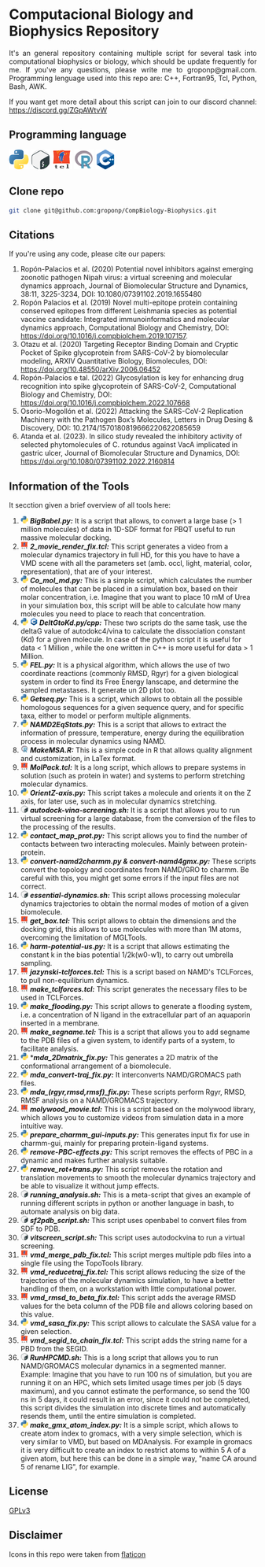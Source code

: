 # Computacional Biology and Biophysics Repository
<div style="text-align: justify">
It's an general repository containing multiple script for several task into computational biophysics or biology, which should be update frequently for me.
If you've any questions, please write me to groponp@gmail.com. Programming lenguage used into this repo are: C++, Fortran95, Tcl, Python, Bash, AWK. 

If you want get more detail about this script can join to our discord channel: https://discord.gg/ZGpAWtvW 
</div>

## Programming language 
<img src="figures/python.png" width="40" height="40"> <img src="figures/gnu-bash.png" width="40" height="40"> <img src="figures/tcl.png" width="40" height="40"> <img src="figures/r.png" width="40" height="40"> <img src="figures/c-.png" width="40" height="40">

## Clone repo
```bash
git clone git@github.com:groponp/CompBiology-Biophysics.git
```

## Citations
If you're using any code, please cite our papers: 
1. Ropón-Palacios et al.  (2020) Potential novel inhibitors against emerging zoonotic pathogen Nipah virus: a virtual screening and molecular dynamics approach, Journal of Biomolecular Structure and Dynamics, 38:11, 3225-3234, DOI: 10.1080/07391102.2019.1655480
2. Ropón Palacios et al. (2019) Novel multi-epitope protein containing conserved epitopes from different Leishmania species as potential vaccine candidate: Integrated immunoinformatics and molecular dynamics approach, Computational Biology and Chemistry, DOI: https://doi.org/10.1016/j.compbiolchem.2019.107157.
3. Otazu et al. (2020) Targeting Receptor Binding Domain and Cryptic Pocket of Spike glycoprotein from SARS-CoV-2 by biomolecular modeling, ARXIV Quantitative Biology, Biomolecules, DOI: https://doi.org/10.48550/arXiv.2006.06452
4. Ropón-Palacios e tal. (2022) Glycosylation is key for enhancing drug recognition into spike glycoprotein of SARS-CoV-2, Computational Biology and Chemistry, DOI: https://doi.org/10.1016/j.compbiolchem.2022.107668
5. Osorio-Mogollón et al. (2022) Attacking the SARS-CoV-2 Replication Machinery with the Pathogen Box’s Molecules, Letters in Drug Desing & Discovery, DOI: 10.2174/1570180819666220622085659 
6. Atanda et al. (2023). In silico study revealed the inhibitory activity of selected phytomolecules of C. rotundus against VacA implicated in gastric ulcer, Journal of Biomolecular Structure and Dynamics, DOI: https://doi.org/10.1080/07391102.2022.2160814 


## Information of the Tools
It secction given a brief overview of all tools here: 
1. <img src="figures/python.png" width="15" height="15"> ***BigBabel.py:*** It is a script that allows, to convert a large base (> 1 million molecules) of data in 1D-SDF format for PBQT useful to run massive molecular docking.
2. <img src="figures/tcl.png" width="15" height="15"> ***2_movie_render_fix.tcl:*** This script generates a video from a molecular dynamics trajectory in full HD, for this you have to have a VMD scene with all the parameters set (amb. occl, light, material, color, representation), that are of your interest.
3. <img src="figures/python.png" width="15" height="15"> ***Co_mol_md.py:*** This is a simple script, which calculates the number of molecules that can be placed in a simulation box, based on their molar concentration, i.e. Imagine that you want to place 10 mM of Urea in your simulation box, this script will be able to calculate how many molecules you need to place to reach that concentration.
4. <img src="figures/python.png" width="15" height="15"> <img src="figures/c-.png" width="15" height="15"> ***DeltGtoKd.py/cpp:*** These two scripts do the same task, use the deltaG value of autodokc4/vina to calculate the dissociation constant (Kd) for a given molecule. In case of the python script it is useful for data < 1 Million , while the one written in C++ is more useful for data > 1 Million.
5. <img src="figures/python.png" width="15" height="15"> ***FEL.py:*** It is a physical algorithm, which allows the use of two coordinate reactions (commonly RMSD, Rgyr) for a given biological system in order to find its Free Energy lanscape, and determine the sampled metastases. It generate un 2D plot too. 
6. <img src="figures/python.png" width="15" height="15"> ***Getseq.py:*** This is a script, which allows to obtain all the possible homologous sequences for a given sequence query, and for specific taxa, either to model or perform multiple alignments.
7. <img src="figures/python.png" width="15" height="15"> ***NAMD2EqStats.py:*** This is a script that allows to extract the information of pressure, temperature, energy during the equilibration process in molecular dynamics using NAMD.
8. <img src="figures/r.png" width="15" height="15"> ***MakeMSA.R:*** This is a simple code in R that allows quality alignment and customization, in LaTex format.
9. <img src="figures/tcl.png" width="15" height="15"> ***MolPack.tcl:*** It is a long script, which allows to prepare systems in solution (such as protein in water) and systems to perform stretching molecular dynamics.
10. <img src="figures/python.png" width="15" height="15"> ***OrientZ-axis.py:*** This script takes a molecule and orients it on the Z axis, for later use, such as in molecular dynamics stretching.
11. <img src="figures/gnu-bash.png" width="15" height="15"> ***autodock-vina-screening.sh:*** It is a script that allows you to run virtual screening for a large database, from the conversion of the files to the processing of the results.
12. <img src="figures/python.png" width="15" height="15"> ***contact_map_prot.py:*** This script allows you to find the number of contacts between two interacting molecules. Mainly between protein-protein.
13. <img src="figures/python.png" width="15" height="15"> ***convert-namd2charmm.py & convert-namd4gmx.py:*** These scripts convert the topology and coordinates from NAMD/GRO to charmm. Be careful with this, you might get some errors if the input files are not correct.
14. <img src="figures/gnu-bash.png" width="15" height="15"> ***essential-dynamics.sh:*** This script allows processing molecular dynamics trajectories to obtain the normal modes of motion of a given biomolecule.
15. <img src="figures/tcl.png" width="15" height="15"> ***get_box.tcl:*** This script allows to obtain the dimensions and the docking grid, this allows to use molecules with more than 1M atoms, overcoming the limitation of MGLTools.
16. <img src="figures/python.png" width="15" height="15"> ***harm-potential-us.py:*** It is a script that allows estimating the constant k in the bias potential 1/2k(w0-w1), to carry out umbrella sampling.
17. <img src="figures/tcl.png" width="15" height="15"> ***jazynski-tclforces.tcl:*** This is a script based on NAMD's TCLForces, to pull non-equilibrium dynamics.
18. <img src="figures/tcl.png" width="15" height="15"> ***make_tclforces.tcl:*** This script generates the necessary files to be used in TCLForces.
19. <img src="figures/python.png" width="15" height="15"> ***make_flooding.py:*** This script allows to generate a flooding system, i.e. a concentration of N ligand in the extracellular part of an aquaporin inserted in a membrane.
20. <img src="figures/tcl.png" width="15" height="15"> ***make_segname.tcl:*** This is a script that allows you to add segname to the PDB files of a given system, to identify parts of a system, to facilitate analysis.
21. <img src="figures/python.png" width="15" height="15"> ****mda_2Dmatrix_fix.py:*** This generates a 2D matrix of the conformational arrangement of a biomolecule.
22. <img src="figures/python.png" width="15" height="15">  ***mda_convert-traj_fix.py:*** It interconverts NAMD/GROMACS path files.
23. <img src="figures/python.png" width="15" height="15"> ***mda_(rgyr,rmsd,rmsf)_fix.py:*** These scripts perform Rgyr, RMSD, RMSF analysis on a NAMD/GROMACS trajectory.
24. <img src="figures/tcl.png" width="15" height="15"> ***molywood_movie.tcl:*** This is a script based on the molywood library, which allows you to customize videos from simulation data in a more intuitive way.
25. <img src="figures/python.png" width="15" height="15"> ***prepare_charmm_gui-inputs.py:*** This generates input fix for use in charmm-gui, mainly for preparing protein-ligand systems. 
26. <img src="figures/python.png" width="15" height="15"> ***remove-PBC-effects.py:***  This script removes the effects of PBC in a dynamic and makes further analysis suitable.
27. <img src="figures/python.png" width="15" height="15"> ***remove_rot+trans.py:*** This script removes the rotation and translation movements to smooth the molecular dynamics trajectory and be able to visualize it without jump effects.
28. <img src="figures/gnu-bash.png" width="15" height="15"> ***running_analysis.sh:*** This is a meta-script that gives an example of running different scripts in python or another language in bash, to automate analysis on big data.
29. <img src="figures/gnu-bash.png" width="15" height="15"> ***sf2pdb_script.sh:*** This script uses openbabel to convert files from SDF to PDB.
30. <img src="figures/gnu-bash.png" width="15" height="15"> ***vitscreen_script.sh:*** This script uses autodockvina to run a virtual screening.
31. <img src="figures/tcl.png" width="15" height="15"> ***vmd_merge_pdb_fix.tcl:*** This script merges multiple pdb files into a single file using the TopoTools library.
32. <img src="figures/tcl.png" width="15" height="15"> ***vmd_reducetraj_fix.tcl:*** This script allows reducing the size of the trajectories of the molecular dynamics simulation, to have a better handling of them, on a workstation with little computational power.
33. <img src="figures/tcl.png" width="15" height="15"> ***vmd_rmsd_to_beta_fix.tcl:*** This script adds the average RMSD values for the beta column of the PDB file and allows coloring based on this value.
34. <img src="figures/python.png" width="15" height="15"> ***vmd_sasa_fix.py:*** This script allows to calculate the SASA value for a given selection.
35. <img src="figures/tcl.png" width="15" height="15"> ***vmd_segid_to_chain_fix.tcl:*** This script adds the string name for a PBD from the SEGID.
36. <img src="figures/gnu-bash.png" width="15" height="15"> ***RunHPCMD.sh:*** This is a long script that allows you to run NAMD/GROMACS molecular dynamics in a segmented manner. Example: Imagine that you have to run 100 ns of simulation, but you are running it on an HPC, which sets limited usage times per job (5 days maximum), and you cannot estimate the performance, so send the 100 ns in 5 days, it could result in an error, since it could not be completed, this script divides the simulation into discrete times and automatically resends them, until the entire simulation is completed.
37. <img src="figures/python.png" width="15" height="15"> ***make_gmx_atom_index.py:*** It is a simple script, which allows to create atom index to gromacs, with a very simple selection, which is very similar to VMD, but based on MDAnalysis. For example in gromacs it is very difficult to create an index to restrict atoms to within 5 A of a given atom, but here this can be done in a simple way, "name CA around 5 of rename LIG", for example.


## License 
[GPLv3](https://www.gnu.org/licenses/gpl-3.0.en.html)

## Disclaimer
Icons in this repo were taken from [flaticon](https://www.flaticon.com/free-icons/programming-language) 
